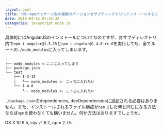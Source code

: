 ```yaml
---
layout: post
title: "同一npmパッケージ名の複数のバージョンをサブディレクトリにインストールすることはできますか?"
date: 2015-04-15 07:35:32
categories: javascript node.js
---
```

<p>具体的にはAngularJSのインストールについてなのですが、各サブディレクトリ内で<code>npm i angular@1.3.15</code>と<code>npm i angular@1.4.0-rc.0</code>を実行しても、全てルートの<code>./node_modules</code>に入ってしまいます。</p>

<pre><code>.
├── node_modules &lt;-ここに入ってしまう
├── package.json
└── test
    ├── 1-3-15
    │   └── node_modules &lt;- こっちに入れたい
    └── 1-4-0
        └── node_modules &lt;- こっちに入れたい
</code></pre>

<p><code>./package.json</code>のdependencies, devDependenciesに追記される必要はありません。また、インストールされるファイル構成が<code>npm i</code>した時と同じになる方法ならば<code>npm</code>を使わなくても構いません。何か方法はありますでしょうか。</p>

<p>OS X 10.9.5, iojs v1.6.2, npm 2.7.5</p>
